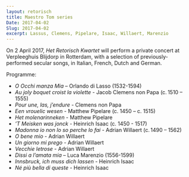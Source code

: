 ```yaml
---
layout: retorisch
title: Maestro Tom series
Date: 2017-04-02
Slug: 2017-04-02
excerpt: Lassus, Clemens, Pipelare, Isaac, Willaert, Marenzio
---
```


On 2 April 2017, _Het Retorisch Kwartet_ will perform a private concert at Verpleeghuis Blijdorp in Rotterdam, with a selection of previously-performed secular songs, in Italian, French, Dutch and German.

Programme:

* _O Occhi manza Mia_ – Orlando di Lasso (1532-1594)
* _Au joly boquet croist la violette_ - Jacob Clemens non Papa (c. 1510 – 1555)
* _Pour une, las, j’endure_ - Clemens non Papa
* _Een vrouelic wesen_ - Matthew Pipelare (c. 1450 – c. 1515)
* _Het molenarinneken_ - Matthew Pipelare
* _’T Meisken was jonck_ - Heinrich Isaac (c. 1450 - 1517)
* _Madonna io non lo so perche lo fai_ - Adrian Willaert (c. 1490 – 1562)
* _O bene mio_ - Adrian Willaert
* _Un giorno mi prego_ - Adrian Willaert
* _Vecchie letrose_ - Adrian Willaert
* _Dissi a l’amata mia_ – Luca Marenzio (1556-1599)
* _Innsbruck, ich muss dich lassen_ - Heinrich Isaac
* _Né più bella di queste_ - Heinrich Isaac
